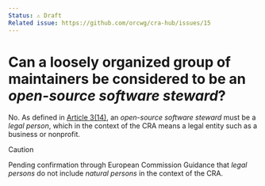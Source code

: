 ```yaml
---
Status: ⚠️ Draft
Related issue: https://github.com/orcwg/cra-hub/issues/15
---
```


# Can a loosely organized group of maintainers be considered to be an _open-source software steward_?

No. As defined in [Article 3(14)][], an _open-source software steward_ must be a _legal person_, which in the context of the CRA means a legal entity such as a business or nonprofit.

> [!CAUTION]
> Pending confirmation through European Commission Guidance that _legal persons_ do not include _natural persons_ in the context of the CRA.

[Article 3(14)]: https://eur-lex.europa.eu/legal-content/EN/TXT/HTML/?uri=OJ:L_202402847#art_3
